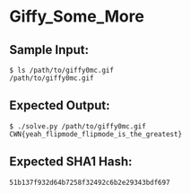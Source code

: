 # Giffy_Some_More

## Sample Input:

```
$ ls /path/to/giffy0mc.gif
/path/to/giffy0mc.gif
```
## Expected Output:

```
$ ./solve.py /path/to/giffy0mc.gif
CWN{yeah_flipmode_flipmode_is_the_greatest}
```
## Expected SHA1 Hash:

```
51b137f932d64b7258f32492c6b2e29343bdf697
```
